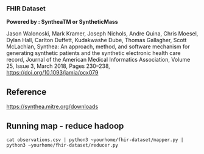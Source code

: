 ### FHIR Dataset

**Powered by : SyntheaTM or SyntheticMass**

Jason Walonoski, Mark Kramer, Joseph Nichols, Andre Quina, Chris Moesel, Dylan Hall, Carlton Duffett, Kudakwashe Dube, Thomas Gallagher, Scott McLachlan, Synthea: An approach, method, and software mechanism for generating synthetic patients and the synthetic electronic health care record, Journal of the American Medical Informatics Association, Volume 25, Issue 3, March 2018, Pages 230–238, https://doi.org/10.1093/jamia/ocx079

## Reference
https://synthea.mitre.org/downloads

## Running map - reduce hadoop
```
cat observations.csv | python3 ~yourhome/fhir-dataset/mapper.py | python3 ~yourhome/fhir-dataset/reducer.py
```
